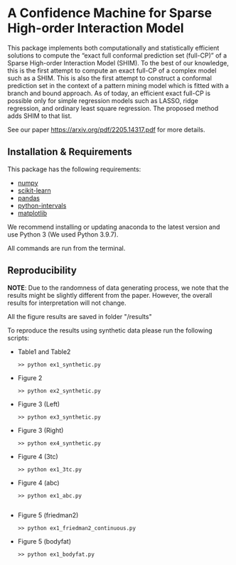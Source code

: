 # A Confidence Machine for Sparse High-order Interaction Model


This package implements both computationally and statistically efficient solutions to compute 
the “exact full conformal prediction set (full-CP)” of a Sparse High-order Interaction Model (SHIM).
To the best of our knowledge, this is the first attempt to compute an exact full-CP of a 
complex model such as a SHIM. This is also the first attempt to construct a conformal prediction
set in the context of a pattern mining model which is fitted with a branch and bound approach. 
As of today, an efficient exact full-CP is possible only for simple regression models such as LASSO, ridge regression, and ordinary least square regression. The proposed method adds SHIM to that list.

See our paper https://arxiv.org/pdf/2205.14317.pdf for more details.

## Installation & Requirements

This package has the following requirements:

- [numpy](http://numpy.org)
- [scikit-learn](http://scikit-learn.org)
- [pandas](https://pandas.pydata.org)
- [python-intervals](https://pypi.org/project/python-intervals/)
- [matplotlib](https://matplotlib.org/)

We recommend installing or updating anaconda to the latest version and use Python 3 (We used Python 3.9.7).

All commands are run from the terminal.

## Reproducibility

**NOTE**: Due to the randomness of data generating process, we note that the results might be slightly different from the paper. However, the overall results for interpretation will not change.

All the figure results are saved in folder "/results"


To reproduce the results using synthetic data please run the following scripts:

- Table1 and Table2
	```
	>> python ex1_synthetic.py
	```

- Figure 2
	```
	>> python ex2_synthetic.py
	```

- Figure 3 (Left)
	```
	>> python ex3_synthetic.py
	```
	
- Figure 3 (Right)
	```
	>> python ex4_synthetic.py
	```
	
- Figure 4 (3tc)
	```
	>> python ex1_3tc.py
	
- Figure 4 (abc)
	```
	>> python ex1_abc.py
	
	
- Figure 5 (friedman2)
	```
	>> python ex1_friedman2_continuous.py
	
- Figure 5 (bodyfat)
	```
	>> python ex1_bodyfat.py




